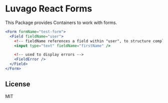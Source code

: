 # Luvago React Forms

This Package provides Containers to work with forms.

```jsx
<Form formName="test-form">
  <Field fieldName="user">
    <!-- fieldName references a field within "user", to structure complex datatypes -->
    <input type="text" fieldName="firstName" />

    <!-- used to display errors -->
    <FieldError />
  </Field>
</Form>
```

## License

MIT
